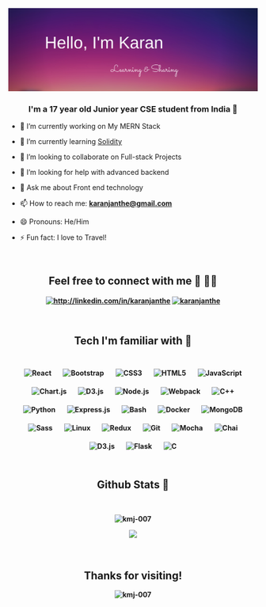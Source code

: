 <!-- <h1 >Hey👋</h1> -->

<div align="center">
<img width="800"  src=./banner.png></img>
</div>


### <div align="center">I'm a 17 year old Junior year CSE student from India 🚀 </div>  
<!-- <h3 align="center">Full stack developer | open source enthusiast</h3> -->



- 🔭 I’m currently working on My MERN Stack

- 🌱 I’m currently learning [Solidity](https://cryptozombies.io/) 

- 👯 I’m looking to collaborate on Full-stack Projects

- 🤝 I’m looking for help with advanced backend


- 💬 Ask me about Front end technology

-  📫 How to reach me: [**karanjanthe@gmail.com**](mailto:saviomartin2007@gmail.com) 

- 😄 Pronouns: He/Him
  
- ⚡ Fun fact: I love to Travel!


<br>

<h2 align="center">Feel free to connect with me  🤝 👨‍💻</h2>
<b>

<p align="center">
<a href="https://www.linkedin.com/in/KaranJanthe/" target="blank"><img align="center" src="https://raw.githubusercontent.com/rahuldkjain/github-profile-readme-generator/master/src/images/icons/Social/linked-in-alt.svg" alt="http://linkedin.com/in/karanjanthe" height="30" width="40" /></a>
<a href="https://twitter.com/karanjanthe" target="blank"><img align="center" src="https://raw.githubusercontent.com/rahuldkjain/github-profile-readme-generator/master/src/images/icons/Social/twitter.svg" alt="karanjanthe" height="30" width="40" /></a>

</a>
</p>
<br>
<h2 align="center">Tech I'm familiar with 🥷</h2>
<br>
<div align="center">

<div align="center" width="50%">  
<img style="margin: 10px" src="https://profilinator.rishav.dev/skills-assets/react-original-wordmark.svg" alt="React" height="50" />  
<img style="margin: 10px" src="https://profilinator.rishav.dev/skills-assets/bootstrap-plain.svg" alt="Bootstrap" height="50" />  
<img style="margin: 10px" src="https://profilinator.rishav.dev/skills-assets/css3-original-wordmark.svg" alt="CSS3" height="50" />  
<img style="margin: 10px" src="https://profilinator.rishav.dev/skills-assets/html5-original-wordmark.svg" alt="HTML5" height="50" />  
<img style="margin: 10px" src="https://profilinator.rishav.dev/skills-assets/javascript-original.svg" alt="JavaScript" height="50" />  
<img style="margin: 10px" src="https://profilinator.rishav.dev/skills-assets/logo-title.svg" alt="Chart.js" height="50" />  
<img style="margin: 10px" src="https://profilinator.rishav.dev/skills-assets/d3js-original.svg" alt="D3.js" height="50" />  
<img style="margin: 10px" src="https://profilinator.rishav.dev/skills-assets/nodejs-original-wordmark.svg" alt="Node.js" height="50" />  
<img style="margin: 10px" src="https://profilinator.rishav.dev/skills-assets/webpack-original.svg" alt="Webpack" height="50" />  
<img style="margin: 10px" src="https://profilinator.rishav.dev/skills-assets/cplusplus-original.svg" alt="C++" height="50" />  
<img style="margin: 10px" src="https://profilinator.rishav.dev/skills-assets/python-original.svg" alt="Python" height="50" />  
<img style="margin: 10px" src="https://profilinator.rishav.dev/skills-assets/express-original-wordmark.svg" alt="Express.js" height="50" />  
<img style="margin: 10px" src="https://profilinator.rishav.dev/skills-assets/gnu_bash-icon.svg" alt="Bash" height="50" />  
<img style="margin: 10px" src="https://profilinator.rishav.dev/skills-assets/docker-original-wordmark.svg" alt="Docker" height="50" />  
<img style="margin: 10px" src="https://profilinator.rishav.dev/skills-assets/mongodb-original-wordmark.svg" alt="MongoDB" height="50" />  
<img style="margin: 10px" src="https://profilinator.rishav.dev/skills-assets/sass-original.svg" alt="Sass" height="50" />  
<img style="margin: 10px" src="https://profilinator.rishav.dev/skills-assets/linux-original.svg" alt="Linux" height="50" />  
<img style="margin: 10px" src="https://profilinator.rishav.dev/skills-assets/redux-original.svg" alt="Redux" height="50" />  
<img style="margin: 10px" src="https://profilinator.rishav.dev/skills-assets/git-scm-icon.svg" alt="Git" height="50" />  
<img style="margin: 10px" src="https://profilinator.rishav.dev/skills-assets/mocha.png" alt="Mocha" height="50" />  
<img style="margin: 10px" src="https://profilinator.rishav.dev/skills-assets/chai.png" alt="Chai" height="50" />  
<img style="margin: 10px" src="https://profilinator.rishav.dev/skills-assets/d3.png" alt="D3.js" height="50" />  
<img style="margin: 10px" src="https://profilinator.rishav.dev/skills-assets/flask.png" alt="Flask" height="50" />  
<img style="margin: 10px" src="https://profilinator.rishav.dev/skills-assets/c-original.svg" alt="C" height="50" />  
</div>

</div>

<br>

<h2 align="center">Github Stats 🦸 </h2>

<br>


<div align="center">

<img width="70%" src="https://github-readme-stats.vercel.app/api?username=KMJ-007&show_icons=true&theme=radical" alt="kmj-007" /></p>
<img width="70%" src="https://github-readme-streak-stats.herokuapp.com/?user=KMJ-007&theme=tokyonight" />

</div>





<br>

## <div align="center"> Thanks for visiting!</div>

<p align="center"> <img src="https://komarev.com/ghpvc/?username=kmj-007&label=Visitors&color=0e75b6&style=flat" alt="kmj-007" /> </p>
